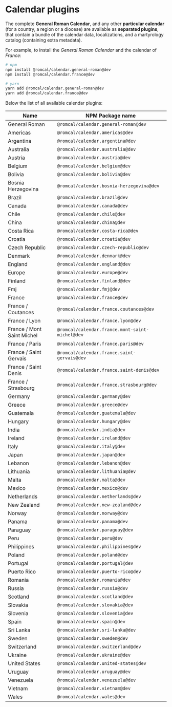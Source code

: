 # Calendar plugins

The complete **General Roman Calendar**, and any other **particular calendar** (for a country, a region or a diocese) are available as **separated plugins**, that contain a bundle of the calendar data, localizations, and a martyrology catalog (containing extra metadata).

For example, to install the _General Roman Calendar_ and the calendar of _France_:

```bash
# npm
npm install @romcal/calendar.general-roman@dev
npm install @romcal/calendar.france@dev

# yarn
yarn add @romcal/calendar.general-roman@dev
yarn add @romcal/calendar.france@dev
```

Below the list of all available calendar plugins:

| Name                       | NPM Package name                                |
| -------------------------- | ----------------------------------------------- |
| General Roman              | `@romcal/calendar.general-roman@dev`            |
| Americas                   | `@romcal/calendar.americas@dev`                 |
| Argentina                  | `@romcal/calendar.argentina@dev`                |
| Australia                  | `@romcal/calendar.australia@dev`                |
| Austria                    | `@romcal/calendar.austria@dev`                  |
| Belgium                    | `@romcal/calendar.belgium@dev`                  |
| Bolivia                    | `@romcal/calendar.bolivia@dev`                  |
| Bosnia Herzegovina         | `@romcal/calendar.bosnia-herzegovina@dev`       |
| Brazil                     | `@romcal/calendar.brazil@dev`                   |
| Canada                     | `@romcal/calendar.canada@dev`                   |
| Chile                      | `@romcal/calendar.chile@dev`                    |
| China                      | `@romcal/calendar.china@dev`                    |
| Costa Rica                 | `@romcal/calendar.costa-rica@dev`               |
| Croatia                    | `@romcal/calendar.croatia@dev`                  |
| Czech Republic             | `@romcal/calendar.czech-republic@dev`           |
| Denmark                    | `@romcal/calendar.denmark@dev`                  |
| England                    | `@romcal/calendar.england@dev`                  |
| Europe                     | `@romcal/calendar.europe@dev`                   |
| Finland                    | `@romcal/calendar.finland@dev`                  |
| Fmj                        | `@romcal/calendar.fmj@dev`                      |
| France                     | `@romcal/calendar.france@dev`                   |
| France / Coutances         | `@romcal/calendar.france.coutances@dev`         |
| France / Lyon              | `@romcal/calendar.france.lyon@dev`              |
| France / Mont Saint Michel | `@romcal/calendar.france.mont-saint-michel@dev` |
| France / Paris             | `@romcal/calendar.france.paris@dev`             |
| France / Saint Gervais     | `@romcal/calendar.france.saint-gervais@dev`     |
| France / Saint Denis       | `@romcal/calendar.france.saint-denis@dev`       |
| France / Strasbourg        | `@romcal/calendar.france.strasbourg@dev`        |
| Germany                    | `@romcal/calendar.germany@dev`                  |
| Greece                     | `@romcal/calendar.greece@dev`                   |
| Guatemala                  | `@romcal/calendar.guatemala@dev`                |
| Hungary                    | `@romcal/calendar.hungary@dev`                  |
| India                      | `@romcal/calendar.india@dev`                    |
| Ireland                    | `@romcal/calendar.ireland@dev`                  |
| Italy                      | `@romcal/calendar.italy@dev`                    |
| Japan                      | `@romcal/calendar.japan@dev`                    |
| Lebanon                    | `@romcal/calendar.lebanon@dev`                  |
| Lithuania                  | `@romcal/calendar.lithuania@dev`                |
| Malta                      | `@romcal/calendar.malta@dev`                    |
| Mexico                     | `@romcal/calendar.mexico@dev`                   |
| Netherlands                | `@romcal/calendar.netherlands@dev`              |
| New Zealand                | `@romcal/calendar.new-zealand@dev`              |
| Norway                     | `@romcal/calendar.norway@dev`                   |
| Panama                     | `@romcal/calendar.panama@dev`                   |
| Paraguay                   | `@romcal/calendar.paraguay@dev`                 |
| Peru                       | `@romcal/calendar.peru@dev`                     |
| Philippines                | `@romcal/calendar.philippines@dev`              |
| Poland                     | `@romcal/calendar.poland@dev`                   |
| Portugal                   | `@romcal/calendar.portugal@dev`                 |
| Puerto Rico                | `@romcal/calendar.puerto-rico@dev`              |
| Romania                    | `@romcal/calendar.romania@dev`                  |
| Russia                     | `@romcal/calendar.russia@dev`                   |
| Scotland                   | `@romcal/calendar.scotland@dev`                 |
| Slovakia                   | `@romcal/calendar.slovakia@dev`                 |
| Slovenia                   | `@romcal/calendar.slovenia@dev`                 |
| Spain                      | `@romcal/calendar.spain@dev`                    |
| Sri Lanka                  | `@romcal/calendar.sri-lanka@dev`                |
| Sweden                     | `@romcal/calendar.sweden@dev`                   |
| Switzerland                | `@romcal/calendar.switzerland@dev`              |
| Ukraine                    | `@romcal/calendar.ukraine@dev`                  |
| United States              | `@romcal/calendar.united-states@dev`            |
| Uruguay                    | `@romcal/calendar.uruguay@dev`                  |
| Venezuela                  | `@romcal/calendar.venezuela@dev`                |
| Vietnam                    | `@romcal/calendar.vietnam@dev`                  |
| Wales                      | `@romcal/calendar.wales@dev`                    |
